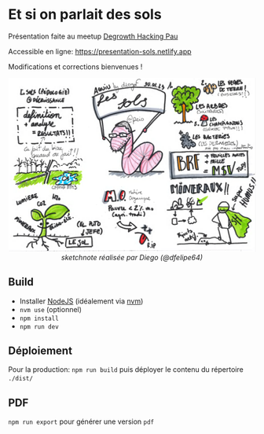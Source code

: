 # Et si on parlait des sols

Présentation faite au meetup [Degrowth Hacking Pau](https://www.meetup.com/degrowth-hacking-pau/)

Accessible en ligne: https://presentation-sols.netlify.app

Modifications et corrections bienvenues !

<p align="center">
  <img src="./img/sketchnote-by-diego-presentation-sol.png" />
  <i>sketchnote réalisée par Diego (@dfelipe64)</i>
</p>

## Build

- Installer [NodeJS](https://nodejs.org/) (idéalement via [nvm](https://github.com/nvm-sh/nvm))
- `nvm use` (optionnel)
- `npm install`
- `npm run dev`

## Déploiement

Pour la production: `npm run build` puis déployer le contenu du répertoire `./dist/`

## PDF

`npm run export` pour générer une version `pdf`


